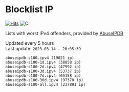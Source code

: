 # Blocklist IP

[![Hits](https://hits.seeyoufarm.com/api/count/incr/badge.svg?url=https%3A%2F%2Fgithub.com%2Fborestad%2Fblocklist-ip%2F&count_bg=%2379C83D&title_bg=%23555555&icon=&icon_color=%23E7E7E7&title=hits&edge_flat=false)](https://hits.seeyoufarm.com)  ![CI](https://img.shields.io/github/workflow/status/borestad/blocklist-ip/CI?style=flat-square)

Lists with worst IPv4 offenders, provided by [AbuseIPDB](https://www.abuseipdb.com/)

<!-- FOOTER-PLACEHOLDER -->
Updated every 5 hours<br>
Last update: `2023-03-14 - 20:05:39`
```
abuseipdb-s100.ipv4 (19021 ip)
abuseipdb-s100-1d.ipv4 (38858 ip)
abuseipdb-s100-2d.ipv4 (47992 ip)
abuseipdb-s100-3d.ipv4 (53737 ip)
abuseipdb-s100-7d.ipv4 (65158 ip)
abuseipdb-s100-30d.ipv4 (97378 ip)
abuseipdb-s100-all.ipv4 (237891 ip)
```
